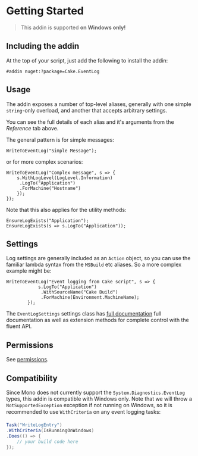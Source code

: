 # Getting Started

> This addin is supported **on Windows only!**

## Including the addin

At the top of your script, just add the following to install the addin:

```
#addin nuget:?package=Cake.EventLog
```

## Usage

The addin exposes a number of top-level aliases, generally with one simple `string`-only overload, and another that accepts arbitrary settings.

You can see the full details of each alias and it's arguments from the *Reference* tab above.

The general pattern is for simple messages:

`WriteToEventLog("Simple Message");`

or for more complex scenarios:

```
WriteToEventLog("Complex message", s => {
    s.WithLogLevel(LogLevel.Information)
     .LogTo("Application")
     .ForMachine("Hostname")
    });
});
```

Note that this also applies for the utility methods:

```
EnsureLogExists("Application");
EnsureLogExists(s => s.LogTo("Application"));
```

## Settings

Log settings are generally included as an `Action` object, so you can use the familiar lambda syntax from the `MSBuild` etc aliases. So a more complex example might be:

```
WriteToEventLog("Event logging from Cake script", s => {
            s.LogTo("Application")
             .WithSourceName("Cake Build")
             .ForMachine(Environment.MachineName);
        });
```

The `EventLogSettings` settings class has [full documentation](xref:Cake.EventLog.EventLogSettings) full documentation as well as extension methods for complete control with the fluent API.

## Permissions

See [permissions](permissions.md).

## Compatibility

Since Mono does not currently support the `System.Diagnostics.EventLog` types, this addin is compatible with Windows only. Note that we will throw a `NotSupportedException` exception if not running on Windows, so it is recommended to use `WithCriteria` on any event logging tasks:

```csharp
Task("WriteLogEntry")
.WithCriteria(IsRunningOnWindows)
.Does(() => {
    // your build code here
});
```

